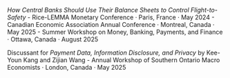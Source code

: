 <!-- **2025**: Canadian Economic Association Annual Conference (presenter and session chair); Annual Workshop of Southern Ontario Macro Economists (discussant); Summer Workshop on Money, Banking, Payments, and Finance (presenter)

**2024**: Rice-LEMMA Monetary Conference (presenter) -->

*How Central Banks Should Use Their Balance Sheets to Control Flight-to-Safety*
    - Rice-LEMMA Monetary Conference &middot; Paris, France &middot; May 2024
    - Canadian Economic Association Annual Conference &middot; Montreal, Canada &middot; May 2025
    - Summer Workshop on Money, Banking, Payments, and Finance &middot; Ottawa, Canada &middot; August 2025

Discussant for *Payment Data, Information Disclosure, and Privacy* by Kee-Youn Kang and Zijian Wang
    - Annual Workshop of Southern Ontario Macro Economists &middot; London, Canada &middot; May 2025 
